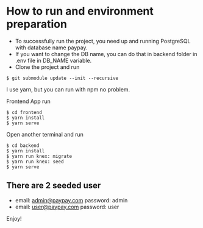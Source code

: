 # How to run and environment preparation

- To successfully run the project, you need up and running PostgreSQL with database name paypay.
- If you want to change the DB name, you can do that in backend folder in .env file in DB_NAME variable.
- Clone the project and run

```
$ git submodule update --init --recursive
```

I use yarn, but you can run with npm no problem.

Frontend App run

```
$ cd frontend
$ yarn install
$ yarn serve
```

Open another terminal and run

```
$ cd backend
$ yarn install
$ yarn run knex: migrate
$ yarn run knex: seed
$ yarn serve
```

## There are 2 seeded user

- email: admin@paypay.com password: admin
- email: user@paypay.com password: user

Enjoy!
